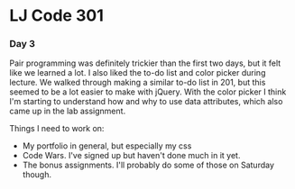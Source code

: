 # LJ Code 301
### Day 3

Pair programming was definitely trickier than the first two days, but it felt like we learned a lot. I also liked the to-do list and color picker during lecture. We walked through making a similar to-do list in 201, but this seemed to be a lot easier to make with jQuery. With the color picker I think I'm starting to understand how and why to use data attributes, which also came up in the lab assignment.

Things I need to work on:
- My portfolio in general, but especially my css
- Code Wars. I've signed up but haven't done much in it yet.
- The bonus assignments. I'll probably do some of those on Saturday though. 
